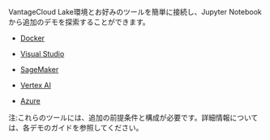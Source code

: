 VantageCloud Lake環境とお好みのツールを簡単に接続し、Jupyter Notebookから追加のデモを探索することができます。

-   [Docker](https://quickstarts.teradata.com/vantagecloud-lake/vantagecloud-lake-demo-jupyter-docker.html)

-   [Visual Studio](https://quickstarts.teradata.com/vantagecloud-lake/vantagecloud-lake-demos-visual-studio-code.html)

-   [SageMaker](https://quickstarts.teradata.com/vantagecloud-lake/vantagecloud-lake-demo-jupyter-sagemaker.html)

-   [Vertex AI](https://quickstarts.teradata.com/vantagecloud-lake/vantagecloud-lake-demo-jupyter-google-cloud-vertex-ai.html)

-   [Azure](https://quickstarts.teradata.com/vantagecloud-lake/vantagecloud-lake-demo-jupyter-azure.html)

注:これらのツールには、追加の前提条件と構成が必要です。詳細情報については、各デモのガイドを参照してください。

